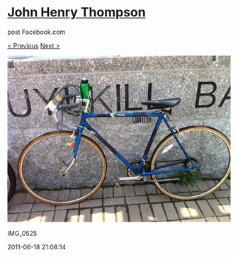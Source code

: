 # [John Henry Thompson](../README.md)
post Facebook.com

[< Previous](2011-06-18-4.md) [Next >](2011-06-18-6.md)

[![](../media/2011-06-18/Bike-Ride-To-Art-Museum-IMG_0525.jpg)](../README.md)

IMG_0525

2011-06-18 21:08:14
